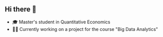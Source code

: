 ## Hi there 👋

- 🎓 Master's student in Quantitative Economics
- 👨‍💻 Currently working on a project for the course "Big Data Analytics"

